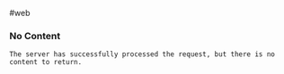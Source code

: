 #web 
### No Content
`The server has successfully processed the request, but there is no content to return.`
